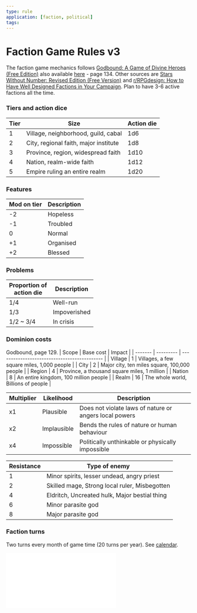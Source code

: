 ```yaml
---
type: rule
application: [faction, political] 
tags: 
---
```

# Faction Game Rules v3

The faction game mechanics follows [Godbound: A Game of Divine Heroes (Free Edition)](https://www.drivethrurpg.com/product/185959/Godbound-A-Game-of-Divine-Heroes-Free-Edition) also available [here](https://drive.google.com/file/d/14SRyFtMkRqaKUZZHpBN39FBYyrbyaa5S/view?usp=sharing) - page 134. Other sources are [Stars Without Number: Revised Edition (Free Version)](https://www.drivethrurpg.com/product/230009/Stars-Without-Number-Revised-Edition-Free-Version) and [r/RPGdesign: How to Have Well Designed Factions in Your Campaign](https://www.reddit.com/r/RPGdesign/comments/iz762t/how_to_have_well_designed_factions_in_your/). Plan to have 3-6 active factions all the time.

### Tiers and action dice
| Tier | Size                                  | Action die |
| ---- | ------------------------------------- | ---------- |
| 1    | Village, neighborhood, guild, cabal   | 1d6        |
| 2    | City, regional faith, major institute | 1d8        |
| 3    | Province, region, widespread faith    | 1d10       |
| 4    | Nation, realm-wide faith              | 1d12       |
| 5    | Empire ruling an entire realm         | 1d20       |


### Features
| Mod on tier | Description |
| ----------- | ----------- |
| -2          | Hopeless    |
| -1          | Troubled    |
| 0           | Normal      |
| +1          | Organised   |
| +2          | Blessed     |

### Problems
| Proportion of<br />action die | Description  |
| ----------------------------- | ------------ |
| 1/4                           | Well-run     |
| 1/3                           | Impoverished |
| 1/2 ~ 3/4                     | In crisis    |

### Dominion costs

Godbound, page 129.
| Scope   | Base cost | Impact                                       |
| ------- | --------- | -------------------------------------------- |
| Village | 1         | Villages, a few square miles, 1,000 people   |
| City    | 2         | Major city, ten miles square, 100,000 people |
| Region  | 4         | Province, a thousand square miles, 1 million |
| Nation  | 8         | An entire kingdom, 100 million people        |
| Realm   | 16        | The whole world, Billions of people          |

| Multiplier | Likelihood  | Description                                            |
| ---------- | ----------- | ------------------------------------------------------ |
| x1         | Plausible   | Does not violate laws of nature or angers local powers |
| x2         | Implausible | Bends the rules of nature or human behaviour           |
| x4         | Impossible  | Politically unthinkable or physically impossible       |

| Resistance | Type of enemy                                 |
| ---------- | --------------------------------------------- |
| 1          | Minor spirits, lesser undead, angry priest    |
| 2          | Skilled mage, Strong local ruler, Misbegotten |
| 4          | Eldritch, Uncreated hulk, Major bestial thing |
| 6          | Minor parasite god                            |
| 8          | Major parasite god                                              |

### Faction turns
Two turns every month of game time (20 turns per year). See [calendar](../campaign/context/calendar.md).

![](_aux/Godbound_FreeVersion-062516.pdf#page=136)
